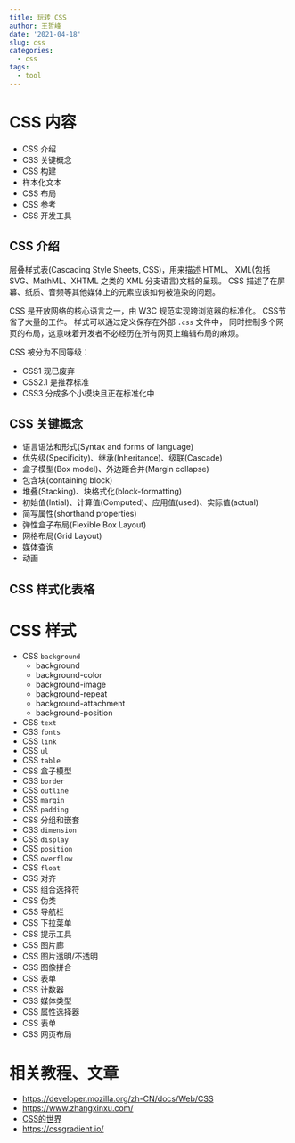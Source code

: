 ```yaml
---
title: 玩转 CSS
author: 王哲峰
date: '2021-04-18'
slug: css
categories:
  - css
tags:
  - tool
---
```


# CSS 内容

- CSS 介绍
- CSS 关键概念
- CSS 构建
- 样本化文本
- CSS 布局
- CSS 参考
- CSS 开发工具

## CSS 介绍

层叠样式表(Cascading Style Sheets, CSS)，用来描述 HTML、
XML(包括 SVG、MathML、XHTML 之类的 XML 分支语言)文档的呈现。
CSS 描述了在屏幕、纸质、音频等其他媒体上的元素应该如何被渲染的问题。

CSS 是开放网络的核心语言之一，由 W3C 规范实现跨浏览器的标准化。
CSS节省了大量的工作。 样式可以通过定义保存在外部 `.css` 文件中，
同时控制多个网页的布局，这意味着开发者不必经历在所有网页上编辑布局的麻烦。

CSS 被分为不同等级：

* CSS1 现已废弃
* CSS2.1 是推荐标准
* CSS3 分成多个小模块且正在标准化中

## CSS 关键概念

* 语言语法和形式(Syntax and forms of language)
* 优先级(Specificity)、继承(Inheritance)、级联(Cascade)
* 盒子模型(Box model)、外边距合并(Margin collapse)
* 包含块(containing block)
* 堆叠(Stacking)、块格式化(block-formatting)
* 初始值(Intial)、计算值(Computed)、应用值(used)、实际值(actual)
* 简写属性(shorthand properties)
* 弹性盒子布局(Flexible Box Layout)
* 网格布局(Grid Layout)
* 媒体查询
* 动画



## CSS 样式化表格



# CSS 样式

*  CSS ``background``
     -  background
     -  background-color
     -  background-image
     -  background-repeat
     -  background-attachment
     -  background-position
*  CSS ``text``
*  CSS ``fonts``
*  CSS ``link``
*  CSS ``ul``
*  CSS ``table``
*  CSS 盒子模型
*  CSS ``border``
*  CSS ``outline``
*  CSS ``margin``
*  CSS ``padding``
*  CSS 分组和嵌套
*  CSS ``dimension``
*  CSS ``display``
*  CSS ``position``
*  CSS ``overflow``
*  CSS ``float``
*  CSS 对齐
*  CSS 组合选择符
*  CSS 伪类
*  CSS 导航栏
*  CSS 下拉菜单
*  CSS 提示工具
*  CSS 图片廊
*  CSS 图片透明/不透明
*  CSS 图像拼合
*  CSS 表单
*  CSS 计数器
*  CSS 媒体类型
*  CSS 属性选择器
*  CSS 表单
*  CSS 网页布局


# 相关教程、文章

- https://developer.mozilla.org/zh-CN/docs/Web/CSS
- https://www.zhangxinxu.com/
- [CSS的世界](https://www.cssworld.cn/)
- https://cssgradient.io/

